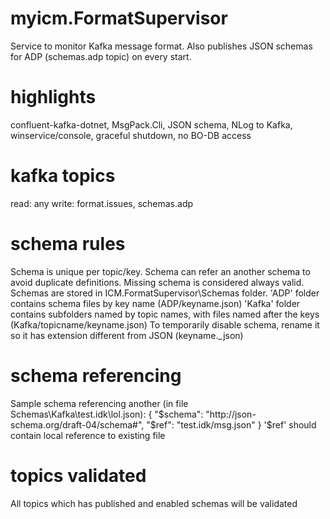 # myicm.FormatSupervisor
Service to monitor Kafka message format. Also publishes JSON schemas for ADP (schemas.adp topic) on every start.

# highlights
confluent-kafka-dotnet, MsgPack.Cli, JSON schema, NLog to Kafka, winservice/console, graceful shutdown, no BO-DB access

# kafka topics
read: any
write: format.issues, schemas.adp

# schema rules
Schema is unique per topic/key. Schema can refer an another schema to avoid duplicate definitions. Missing schema is considered always valid.
Schemas are stored in ICM.FormatSupervisor\Schemas folder. 'ADP' folder contains schema files by key name (ADP/keyname.json) 
'Kafka' folder contains subfolders named by topic names, with files named after the keys (Kafka/topicname/keyname.json)
To temporarily disable schema, rename it so it has extension different from JSON (keyname._json)

# schema referencing
Sample schema referencing another (in file Schemas\Kafka\test.idk\lol.json):
{
    "$schema": "http://json-schema.org/draft-04/schema#",
    "$ref": "test.idk/msg.json"
}
'$ref' should contain local reference to existing file

# topics validated
All topics which has published and enabled schemas will be validated
